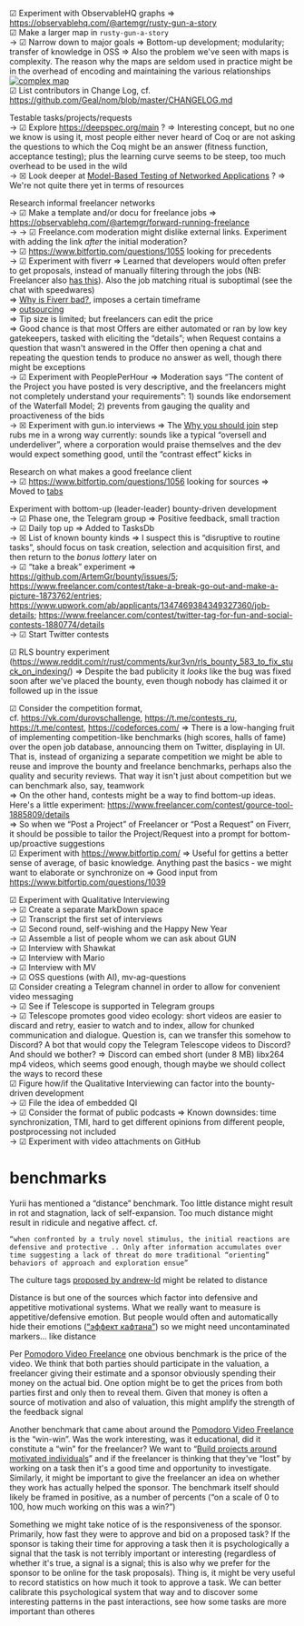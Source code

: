 
☑ Experiment with ObservableHQ graphs ⇒ https://observablehq.com/@artemgr/rusty-gun-a-story  
☑ Make a larger map in `rusty-gun-a-story`  
→ ☑ Narrow down to major goals ⇒ Bottom-up development; modularity; transfer of knowledge in OSS ⇒ Also the problem we've seen with maps is complexity. The reason why the maps are seldom used in practice might be in the overhead of encoding and maintaining the various relationships  
[![complex map](https://i.imgur.com/DYWmkMls.jpg)](https://i.imgur.com/DYWmkMl.jpg)  
☑ List contributors in Change Log, cf. https://github.com/Geal/nom/blob/master/CHANGELOG.md

Testable tasks/projects/requests  
→ ☑ Explore https://deepspec.org/main ? ⇒ Interesting concept, but no one we know is using it, most people either never heard of Coq or are not asking the questions to which the Coq might be an answer (fitness function, acceptance testing); plus the learning curve seems to be steep, too much overhead to be used in the wild  
→ ☒ Look deeper at [Model-Based Testing of Networked Applications](https://arxiv.org/pdf/2102.00378.pdf) ? ⇒ We're not quite there yet in terms of resources

Research informal freelancer networks  
→ ☑ Make a template and/or docu for freelance jobs ⇒ https://observablehq.com/@artemgr/forward-running-freelance  
→ → ☑ Freelance.com moderation might dislike external links. Experiment with adding the link *after* the initial moderation?  
→ ☑ https://www.bitfortip.com/questions/1055 looking for precedents  
→ ☑ Experiment with fiverr ⇒ Learned that developers would often prefer to get proposals, instead of manually filtering through the jobs (NB: Freelancer also [has this](https://www.freelancer.com/search/users/)). Also the job matching ritual is suboptimal (see the chat with speedwares)  
⇒ [Why is Fiverr bad?](https://www.quora.com/Why-is-Fiverr-bad/answers/116949930), imposes a certain timeframe  
⇒ [outsourcing](https://forum.fiverr.com/t/is-outsourcing-allowed-on-fiverr-for-sellers/353768)  
⇒ Tip size is limited; but freelancers can edit the price  
⇒ Good chance is that most Offers are either automated or ran by low key gatekeepers, tasked with eliciting the “details”; when Request contains a question that wasn't answered in the Offer then opening a chat and repeating the question tends to produce no answer as well, though there might be exceptions  
→ ☑ Experiment with PeoplePerHour ⇒ Moderation says “The content of the Project you have posted is very descriptive, and the freelancers might not completely understand your requirements”: 1) sounds like endorsement of the Waterfall Model; 2) prevents from gauging the quality and proactiveness of the bids  
→ ☒ Experiment with gun.io interviews ⇒ The [Why you should join](https://i.imgur.com/OVCFBc5.png) step rubs me in a wrong way currently: sounds like a typical “oversell and underdeliver”, where a corporation would praise themselves and the dev would expect something good, until the “contrast effect” kicks in

Research on what makes a good freelance client  
→ ☑ https://www.bitfortip.com/questions/1056 looking for sources ⇒ Moved to [tabs](https://github.com/ArtemGr/bounty/tree/main/data/firefox)

Experiment with bottom-up (leader-leader) bounty-driven development  
→ ☑ Phase one, the Telegram group ⇒ Positive feedback, small traction  
→ ☑ Daily top up ⇒ Added to TasksDb  
→ ☒ List of known bounty kinds ⇒ I suspect this is “disruptive to routine tasks”, should focus on task creation, selection and acquisition first, and then return to the *bonus lottery* later on  
→ ☑ “take a break” experiment ⇒ https://github.com/ArtemGr/bounty/issues/5; https://www.freelancer.com/contest/take-a-break-go-out-and-make-a-picture-1873762/entries; https://www.upwork.com/ab/applicants/1347469384349327360/job-details; https://www.freelancer.com/contest/twitter-tag-for-fun-and-social-contests-1880774/details  
→ ☑ Start Twitter contests

☑ RLS bountry experiment (https://www.reddit.com/r/rust/comments/kur3vn/rls_bounty_583_to_fix_stuck_on_indexing/) ⇒ Despite the bad publicity it *looks* like the bug was fixed soon after we've placed the bounty, even though nobody has claimed it or followed up in the issue

☑ Consider the competition format,  
cf. https://vk.com/durovschallenge, https://t.me/contests_ru, https://t.me/contest, https://codeforces.com/ ⇒ There is a low-hanging fruit of implementing competition-like benchmarks (high scores, halls of fame) over the open job database, announcing them on Twitter, displaying in UI. That is, instead of organizing a separate competition we might be able to reuse and improve the bounty and freelance benchmarks, perhaps also the quality and security reviews. That way it isn't just about competition but we can benchmark also, say, teamwork  
⇒ On the other hand, contests might be a way to find bottom-up ideas. Here's a little experiment: https://www.freelancer.com/contest/gource-tool-1885809/details  
⇒ So when we “Post a Project” of Freelancer or “Post a Request” on Fiverr, it should be possible to tailor the Project/Request into a prompt for bottom-up/proactive suggestions  
☑ Experiment with https://www.bitfortip.com/ ⇒ Useful for gettins a better sense of average, of basic knowledge. Anything past the basics - we might want to elaborate or synchronize on ⇒ Good input from https://www.bitfortip.com/questions/1039

☑ Experiment with Qualitative Interviewing  
→ ☑ Create a separate MarkDown space  
→ ☑ Transcript the first set of interviews  
→ ☑ Second round, self-wishing and the Happy New Year  
→ ☑ Assemble a list of people whom we can ask about GUN  
→ ☑ Interview with Shawkat  
→ ☑ Interview with Mario  
→ ☑ Interview with MV  
→ ☑ OSS questions (with AI), mv-ag-questions  
☑ Consider creating a Telegram channel in order to allow for convenient video messaging  
→ ☑ See if Telescope is supported in Telegram groups  
→ ☑ Telescope promotes good video ecology: short videos are easier to discard and retry, easier to watch and to index, allow for chunked communication and dialogue. Question is, can we transfer this somehow to Discord? A bot that would copy the Telegram Telescope videos to Discord? And should we bother? ⇒ Discord can embed short (under 8 MB) libx264 mp4 videos, which seems good enough, though maybe we should collect the ways to record these  
☑ Figure how/if the Qualitative Interviewing can factor into the bounty-driven development  
→ ☑ File the idea of embedded QI  
→ ☑ Consider the format of public podcasts ⇒ Known downsides: time synchronization, TMI, hard to get different opinions from different people, postprocessing not included  
→ ☑ Experiment with video attachments on GitHub

# benchmarks

Yurii has mentioned a “distance” benchmark. Too little distance might result in rot and stagnation, lack of self-expansion. Too much distance might result in ridicule and negative affect. cf.

    “when confronted by a truly novel stimulus, the initial reactions are defensive and protective .. Only after information accumulates over time suggesting a lack of threat do more traditional “orienting” behaviors of approach and exploration ensue”

The culture tags [proposed by andrew-ld](https://github.com/ArtemGr/bounty/issues/6) might be related to distance

Distance is but one of the sources which factor into defensive and appetitive motivational systems. What we really want to measure is appetitive/defensive emotion. But people would often and automatically hide their emotions ([“эффект кафтана”](https://youtu.be/zypuneus6b0)) so we might need uncontaminated markers… like distance

Per [Pomodoro Video Freelance](https://observablehq.com/@artemgr/pomodoro-freelance) one obvious benchmark is the price of the video. We think that both parties should participate in the valuation, a freelancer giving their estimate and a sponsor obviously spending their money on the actual bid. One option might be to get the prices from both parties first and only then to reveal them. Given that money is often a source of motivation and also of valuation, this might amplify the strength of the feedback signal

Another benchmark that came about around the [Pomodoro Video Freelance](https://observablehq.com/@artemgr/pomodoro-freelance) is the “win-win”. Was the work interesting, was it educational, did it constitute a “win” for the freelancer? We want to “[Build projects around motivated individuals](https://www.agilealliance.org/agile101/12-principles-behind-the-agile-manifesto/)” and if the freelancer is thinking that they've “lost” by working on a task then it's a good time and opportunity to investigate. Similarly, it might be important to give the freelancer an idea on whether they work has actually helped the sponsor. The benchmark itself should likely be framed in positive, as a number of percents (“on a scale of 0 to 100, how much working on this was a win?”)

Something we might take notice of is the responsiveness of the sponsor. Primarily, how fast they were to approve and bid on a proposed task? If the sponsor is taking their time for approving a task then it is psychologically a signal that the task is not terribly important or interesting (regardless of whether it's true, a signal is a signal; this is also why we prefer for the sponsor to be online for the task proposals). Thing is, it might be very useful to record statistics on how much it took to approve a task. We can better calibrate this psychological system that way and to discover some interesting patterns in the past interactions, see how some tasks are more important than otheres
